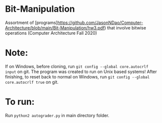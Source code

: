# Bit-Manipulation
Assortment of [programs]https://github.com/JasonNDao/Computer-Architecture/blob/main/Bit-Manipulation/hw3.pdf) that involve bitwise operations (Computer Architecture Fall 2020)

# Note:
If on Windows, before cloning, run `git config --global core.autocrlf input` on git.
The program was created to run on Unix based systems!
After finishing, to reset back to normal on Windows, run `git config --global core.autocrlf true` on git.

# To run:
Run `python2 autograder.py` in main directory folder.
